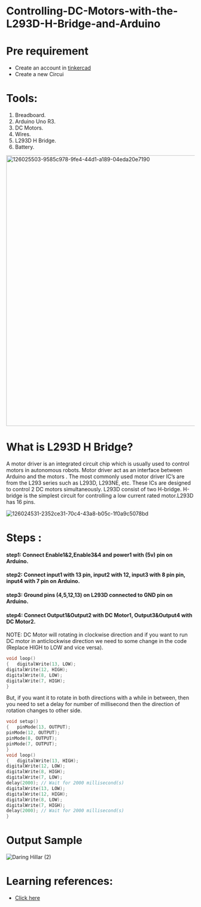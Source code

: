 # Controlling-DC-Motors-with-the-L293D-H-Bridge-and-Arduino
# Pre requirement 
* Create an account in [tinkercad](https://www.tinkercad.com/) 
* Create a new Circui 
# Tools:
1. Breadboard.
2. Arduino Uno R3.
3. DC Motors.
4. Wires.
5. L293D H Bridge.
6. Battery.

<img width="722" alt="126025503-9585c978-9fe4-44d1-a189-04eda20e7190" src="https://user-images.githubusercontent.com/85815581/126887332-4b96ce6c-5ab2-4187-a206-d7ad7e91fa57.png">

  
# What is L293D H Bridge? 
A motor driver is an integrated circuit chip which is usually used to control motors in autonomous robots. Motor driver act as an interface between Arduino and the motors . The most commonly used motor driver IC’s are from the L293 series such as L293D, L293NE, etc. These ICs are designed to control 2 DC motors simultaneously. L293D consist of two H-bridge. H-bridge is the simplest circuit for controlling a low current rated motor.L293D has 16 pins.

![126024531-2352ce31-70c4-43a8-b05c-1f0a9c5078bd](https://user-images.githubusercontent.com/86169417/126885693-eda3444c-3c2e-4d5d-ba8b-328e36831b49.png)  

# Steps :
#### step1: Connect Enable1&amp;2,Enable3&amp;4 and power1 with (5v) pin on Arduino.
#### step2: Connect input1 with 13 pin, input2 with 12, input3 with 8 pin pin, input4 with 7 pin on Arduino.
#### step3: Ground pins (4,5,12,13) on L293D connected to GND pin on Arduino.
#### step4: Connect Output1&amp;Output2 with DC Motor1, Output3&amp;Output4 with DC Motor2. 
NOTE: DC Motor will rotating in clockwise direction and if you want to run DC motor in anticlockwise direction we 
need to some change in the code (Replace HIGH to LOW and vice versa).
```c++ 
void loop()
{   digitalWrite(13, LOW); 
digitalWrite(12, HIGH);  
digitalWrite(8, LOW); 
digitalWrite(7, HIGH);  
}
``` 
But, if you want it to rotate in both directions with a while in between, then you need to set a delay for number of millisecond then the direction of rotation changes to other side. 
```c++
void setup() 
{   pinMode(13, OUTPUT); 
pinMode(12, OUTPUT);  
pinMode(8, OUTPUT);  
pinMode(7, OUTPUT);
} 
void loop() 
{   digitalWrite(13, HIGH); 
digitalWrite(12, LOW); 
digitalWrite(8, HIGH); 
digitalWrite(7, LOW); 
delay(2000); // Wait for 2000 millisecond(s)  
digitalWrite(13, LOW);   
digitalWrite(12, HIGH);  
digitalWrite(8, LOW);  
digitalWrite(7, HIGH);  
delay(2000); // Wait for 2000 millisecond(s)  
} 
``` 
# Output Sample 
![Daring Hillar (2)](https://user-images.githubusercontent.com/86169417/126885789-1774cd0a-1eb1-4e61-ac2e-5bf00c7379e2.png) 
# Learning references: 
* [Click here](https://www.youtube.com/watch?v=qJeAo4zo0IY)
